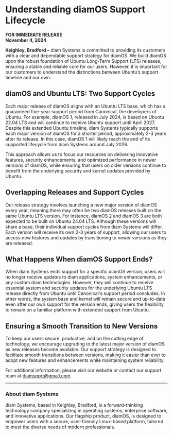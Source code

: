 
# Understanding diamOS Support Lifecycle

**FOR IMMEDIATE RELEASE**  
**November 4, 2024**

**Keighley, Bradford –** diam Systems is committed to providing its customers with a clear and dependable support strategy for diamOS. We build diamOS upon the robust foundation of Ubuntu Long-Term Support (LTS) releases, ensuring a stable and reliable core for our users. However, it is important for our customers to understand the distinctions between Ubuntu’s support timeline and our own.

## diamOS and Ubuntu LTS: Two Support Cycles

Each major release of diamOS aligns with an Ubuntu LTS base, which has a guaranteed five-year support period from Canonical, the developers of Ubuntu. For example, diamOS 1, released in July 2024, is based on Ubuntu 22.04 LTS and will continue to receive Ubuntu support until April 2027. Despite this extended Ubuntu timeline, diam Systems typically supports each major version of diamOS for a shorter period, approximately 2-3 years after its release. In this case, diamOS 1 will likely reach the end of its supported lifecycle from diam Systems around July 2026.

This approach allows us to focus our resources on delivering innovative features, security enhancements, and optimized performance in newer versions of diamOS, while ensuring that users on older versions continue to benefit from the underlying security and kernel updates provided by Ubuntu.

## Overlapping Releases and Support Cycles

Our release strategy involves launching a new major version of diamOS every year, meaning there may often be two diamOS releases built on the same Ubuntu LTS version. For instance, diamOS 2 and diamOS 3 are both expected to be built on Ubuntu 24.04 LTS. Although these versions will share a base, their individual support cycles from diam Systems will differ. Each version will receive its own 2-3 years of support, allowing our users to access new features and updates by transitioning to newer versions as they are released.

## What Happens When diamOS Support Ends?

When diam Systems ends support for a specific diamOS version, users will no longer receive updates to diam applications, system enhancements, or any custom diam technologies. However, they will continue to receive essential system and security updates for the underlying Ubuntu LTS release directly from Ubuntu until Canonical's support period concludes. In other words, the system base and kernel will remain secure and up-to-date even after our own support for the version ends, giving users the flexibility to remain on a familiar platform with extended support from Ubuntu.

## Ensuring a Smooth Transition to New Versions

To keep our users secure, productive, and on the cutting edge of technology, we encourage upgrading to the latest major version of diamOS as new releases become available. Our support strategy is designed to facilitate smooth transitions between versions, making it easier than ever to adopt new features and enhancements while maintaining system reliability.

For additional information, please visit our website or contact our support team at [diamspprt@gmail.com](mailto:diamspprt@gmail.com).

---

### About diam Systems
diam Systems, based in Keighley, Bradford, is a forward-thinking technology company specializing in operating systems, enterprise software, and innovative applications. Our flagship product, diamOS, is designed to empower users with a secure, user-friendly Linux-based platform, tailored to meet the diverse needs of modern professionals.
